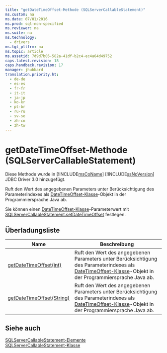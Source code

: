 ```yaml
---
title: "getDateTimeOffset-Methode (SQLServerCallableStatement)"
ms.custom: na
ms.date: 07/01/2016
ms.prod: sql-non-specified
ms.reviewer: na
ms.suite: na
ms.technology: 
  - drivers
ms.tgt_pltfrm: na
ms.topic: article
ms.assetid: 7d9d7b05-582a-41df-b2c4-ec4a64d49752
caps.latest.revision: 18
caps.handback.revision: 17
manager: jhubbard
translation.priority.ht: 
  - de-de
  - es-es
  - fr-fr
  - it-it
  - ja-jp
  - ko-kr
  - pt-br
  - ru-ru
  - sv-se
  - zh-cn
  - zh-tw
---
```

# getDateTimeOffset-Methode (SQLServerCallableStatement)
  Diese Methode wurde in [!INCLUDE[msCoName](../content/includes/msCoName_md.md)] [!INCLUDE[ssNoVersion](../content/includes/ssNoVersion_md.md)] JDBC Driver 3.0 hinzugefügt.  
  
 Ruft den Wert des angegebenen Parameters unter Berücksichtigung des Parameterindexes als [DateTimeOffset-Klasse](../content/DateTimeOffset-Class.md)\-Objekt in der Programmiersprache Java ab.  
  
 Sie können einen [DateTimeOffset-Klasse](../content/DateTimeOffset-Class.md)\-Parameterwert mit [SQLServerCallableStatement.setDateTimeOffset](../content/setDateTimeOffset-Method--SQLServerCallableStatement-.md) festlegen.  
  
## Überladungsliste  
  
|Name|Beschreibung|  
|----------|------------------|  
|[getDateTimeOffset\(int\)](../content/getDateTimeOffset-Method--int-.md)|Ruft den Wert des angegebenen Parameters unter Berücksichtigung des Parameterindexes als [DateTimeOffset-Klasse](../content/DateTimeOffset-Class.md)\-Objekt in der Programmiersprache Java ab.|  
|[getDateTimeOffset\(String\)](../content/getDateTimeOffset-Method--String-.md)|Ruft den Wert des angegebenen Parameters unter Berücksichtigung des Parameterindexes als [DateTimeOffset-Klasse](../content/DateTimeOffset-Class.md)\-Objekt in der Programmiersprache Java ab.|  
  
## Siehe auch  
 [SQLServerCallableStatement-Elemente](../content/SQLServerCallableStatement-Members.md)   
 [SQLServerCallableStatement-Klasse](../content/SQLServerCallableStatement-Class.md)  
  
  